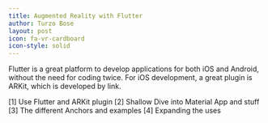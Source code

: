 ```yaml
---
title: Augmented Reality with Flutter
author: Turzo Bose
layout: post
icon: fa-vr-cardboard
icon-style: solid
---
```

Flutter is a great platform to develop applications for both iOS and Android, without the need for coding twice. For iOS development, a great plugin is ARKit, which is developed by link.

[1] Use Flutter and ARKit plugin
[2] Shallow Dive into Material App and stuff
[3] The different Anchors and examples
[4] Expanding the uses
